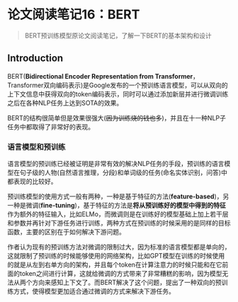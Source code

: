 # 论文阅读笔记16：BERT

> BERT预训练模型原论文阅读笔记，了解一下BERT的基本架构和设计

## Introduction

BERT(**Bidirectional Encoder Representation from Transformer**，Transformer双向编码表示)是Google发布的一个预训练语言模型，可以从双向的上下文信息中获得双向的token编码表示，同时可以通过添加新层并进行微调训练之后在各种NLP任务上达到SOTA的效果。

BERT的结构很简单但是效果很强大(~~因为训练烧的钱也多~~)，并且在十一种NLP子任务中都取得了非常好的表现。

### 语言模型和预训练

语言模型的预训练已经被证明是非常有效的解决NLP任务的手段，预训练的语言模型在句子级的人物(自然语言推理，分段)和单词级的任务(命名实体识别，问答)中都表现的比较好。

预训练模型的使用方式一般有两种，一种是基于特征的方法(**feature-based**)，另一种是微调(**fine-tuning**)，基于特征的方法是**将从预训练好的模型中得到的特征**作为额外的特征输入，比如ELMo，而微调则是在训练好的模型基础上加上若干层和参数并再针对下游任务进行训练，两种方式在预训练的时候采用的是同样的目标函数，主要的区别在于如何解决下游问题。

作者认为现有的预训练方法对微调的限制过大，因为标准的语言模型都是单向的，这就限制了预训练的时候能够使用的网络架构，比如GPT模型在训练的时候使用的就是从左到右单方向的架构，并且每个token在计算注意力的时候只能和在它前面的token之间进行计算，这就给微调的方式带来了非常糟糕的影响，因为模型无法从两个方向来感知上下文了。而BERT解决了这个问题，提出了一种双向的预训练方式，使得模型更加适合通过微调的方式来解决下游任务。

